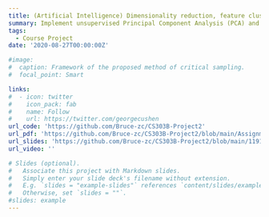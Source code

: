```yaml
---
title: (Artificial Intelligence) Dimensionality reduction, feature clustering, image classification and performance evaluation on MNIST dataset.
summary: Implement unsupervised Principal Component Analysis (PCA) and supervised Linear Discriminator Analysis (LDA) to project images on 784-dimensional pixel space to vectors on 2-dimensional feature plane. Cluster the data points on the 2-dimensional plane based on centroid-based K-means, connectively-based hierarchical clustering and distribution-based Gaussian mixture model algorithms. Adopt SVM with RBF kernel and neural network classifiers, evaluate the classification performance based on Receiver Operator Characteristic (ROC) curves and Area Under Curve (AUC) values.
tags:
  - Course Project
date: '2020-08-27T00:00:00Z'

#image:
#  caption: Framework of the proposed method of critical sampling.
#  focal_point: Smart

links:
#  - icon: twitter
#    icon_pack: fab
#    name: Follow
#    url: https://twitter.com/georgecushen
url_code: 'https://github.com/Bruce-zc/CS303B-Project2'
url_pdf: 'https://github.com/Bruce-zc/CS303B-Project2/blob/main/Assignment%202%20Report.pdf'
url_slides: 'https://github.com/Bruce-zc/CS303B-Project2/blob/main/11910803_assignment2.pptx'
url_video: ''

# Slides (optional).
#   Associate this project with Markdown slides.
#   Simply enter your slide deck's filename without extension.
#   E.g. `slides = "example-slides"` references `content/slides/example-slides.md`.
#   Otherwise, set `slides = ""`.
#slides: example
---
```


